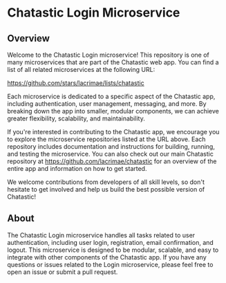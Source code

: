 # Chatastic Login Microservice

## Overview

Welcome to the Chatastic Login microservice! This repository is one of many microservices that are part of the Chatastic
web app. You can find a list of all related microservices at the following URL:

https://github.com/stars/lacrimae/lists/chatastic

Each microservice is dedicated to a specific aspect of the Chatastic app, including authentication, user management,
messaging, and more. By breaking down the app into smaller, modular components, we can achieve greater flexibility,
scalability, and maintainability.

If you're interested in contributing to the Chatastic app, we encourage you to explore the microservice repositories
listed at the URL above. Each repository includes documentation and instructions for building, running, and testing the
microservice. You can also check out our main Chatastic repository at https://github.com/lacrimae/chatastic for an
overview of the entire app and information on how to get started.

We welcome contributions from developers of all skill levels, so don't hesitate to get involved and help us build the
best possible version of Chatastic!

## About

The Chatastic Login microservice handles all tasks related to user authentication, including user login, registration,
email confirmation, and logout. This microservice is designed to be modular, scalable, and easy to integrate with other
components of the Chatastic app. If you have any questions or issues related to the Login microservice, please feel free
to open an issue or submit a pull request.
